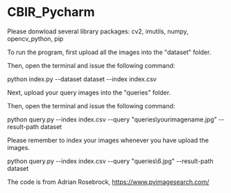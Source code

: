 # CBIR_Pycharm

Please donwload several library packages: cv2, imutils, numpy, opencv_python, pip

To run the program, first upload all the images into the "dataset" folder.

Then, open the terminal and issue the following command:

python index.py --dataset dataset --index index.csv 

Next, upload your query images into the "queries" folder.

Then, open the terminal and issue the following command:

python query.py --index index.csv --query "queries\yourimagename.jpg" --result-path dataset

Please remember to index your images whenever you have upload the images.

python query.py --index index.csv --query "queries\6.jpg" --result-path dataset

The code is from Adrian Rosebrock, https://www.pyimagesearch.com/
